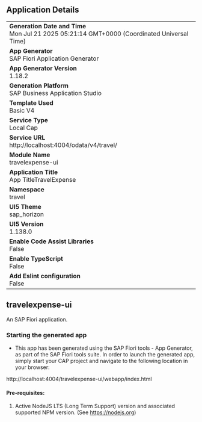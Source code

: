 ## Application Details
|               |
| ------------- |
|**Generation Date and Time**<br>Mon Jul 21 2025 05:21:14 GMT+0000 (Coordinated Universal Time)|
|**App Generator**<br>SAP Fiori Application Generator|
|**App Generator Version**<br>1.18.2|
|**Generation Platform**<br>SAP Business Application Studio|
|**Template Used**<br>Basic V4|
|**Service Type**<br>Local Cap|
|**Service URL**<br>http://localhost:4004/odata/v4/travel/|
|**Module Name**<br>travelexpense-ui|
|**Application Title**<br>App TitleTravelExpense|
|**Namespace**<br>travel|
|**UI5 Theme**<br>sap_horizon|
|**UI5 Version**<br>1.138.0|
|**Enable Code Assist Libraries**<br>False|
|**Enable TypeScript**<br>False|
|**Add Eslint configuration**<br>False|

## travelexpense-ui

An SAP Fiori application.

### Starting the generated app

-   This app has been generated using the SAP Fiori tools - App Generator, as part of the SAP Fiori tools suite.  In order to launch the generated app, simply start your CAP project and navigate to the following location in your browser:

http://localhost:4004/travelexpense-ui/webapp/index.html

#### Pre-requisites:

1. Active NodeJS LTS (Long Term Support) version and associated supported NPM version.  (See https://nodejs.org)



